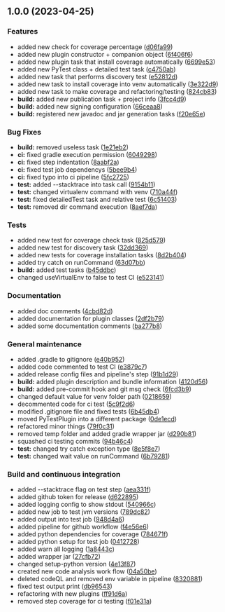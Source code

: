 ## 1.0.0 (2023-04-25)


### Features

* added new check for coverage percentage ([d06fa99](https://github.com/DiLilloDaniele/gradle-python-testing/commit/d06fa99c9d08497eb366c8a2170954cc193bff6d))
* added new plugin constructor + companion object ([6f406f6](https://github.com/DiLilloDaniele/gradle-python-testing/commit/6f406f67174dd1a4038494b9b3e698d331d4f1a5))
* added new plugin task that install coverage automatically ([6699e53](https://github.com/DiLilloDaniele/gradle-python-testing/commit/6699e5334e4fc7c2d7496636b21fe1d47dd8dea7))
* added new PyTest class + detailed test task ([c4750ab](https://github.com/DiLilloDaniele/gradle-python-testing/commit/c4750abfe6e7cd6fde1479ca9b67b1a4e00e33af))
* added new task that performs discovery test ([e52812d](https://github.com/DiLilloDaniele/gradle-python-testing/commit/e52812d2eed6aa5f9c06d77607a816499aedfa1b))
* added new task to install coverage into venv automatically ([3e322d9](https://github.com/DiLilloDaniele/gradle-python-testing/commit/3e322d9f12347ce96cc5416b7256341787c318a8))
* added new task to make coverage and refactoring/testing ([824cb83](https://github.com/DiLilloDaniele/gradle-python-testing/commit/824cb832a04a87fb238bb7e16ffb0ed97cfb4fc7))
* **build:** added new publication task + project info ([3fcc4d9](https://github.com/DiLilloDaniele/gradle-python-testing/commit/3fcc4d96102ab0b09ae0ec2a9a9ead1a3fca9ffb))
* **build:** added new signing configuration ([66ceaa8](https://github.com/DiLilloDaniele/gradle-python-testing/commit/66ceaa83eb9033ad5ed539594cf16fe6b83842b4))
* **build:** registered new javadoc and jar generation tasks ([f20e65e](https://github.com/DiLilloDaniele/gradle-python-testing/commit/f20e65e34008e4ee084b9dedee5e721da1b28d64))


### Bug Fixes

* **build:** removed useless task ([1e21eb2](https://github.com/DiLilloDaniele/gradle-python-testing/commit/1e21eb2b33778390a1da447da9ea9d09dc0f9935))
* **ci:** fixed gradle execution permission ([6049298](https://github.com/DiLilloDaniele/gradle-python-testing/commit/6049298c021d011bdc930be61e5d7540ce56f728))
* **ci:** fixed step indentation ([8aabf2a](https://github.com/DiLilloDaniele/gradle-python-testing/commit/8aabf2aefc79ff3b994476bfa8a8d373ab33d52c))
* **ci:** fixed test job dependencys ([5bee9b4](https://github.com/DiLilloDaniele/gradle-python-testing/commit/5bee9b4eb120f1abeb84b15009c7a301198e042f))
* **ci:** fixed typo into ci pipeline ([5fc2725](https://github.com/DiLilloDaniele/gradle-python-testing/commit/5fc2725aad97ea36405c27f2dc338ec2227d014f))
* **test:** added --stacktrace into task call ([9154b11](https://github.com/DiLilloDaniele/gradle-python-testing/commit/9154b115053512d22c0e6594170e2652dbc734ab))
* **test:** changed virtualenv command with venv ([710a44f](https://github.com/DiLilloDaniele/gradle-python-testing/commit/710a44f1cb085cbdc6202436f414a1f46852159a))
* **test:** fixed detailedTest task and relative test ([6c51403](https://github.com/DiLilloDaniele/gradle-python-testing/commit/6c5140326833933a15da49de99ef7c7802442360))
* **test:** removed dir command execution ([8aef7da](https://github.com/DiLilloDaniele/gradle-python-testing/commit/8aef7da3e10db9c52abc8626d47b21f37360cb9d))


### Tests

* added new test for coverage check task ([825d579](https://github.com/DiLilloDaniele/gradle-python-testing/commit/825d5798509504e3a278dfb60dddb56d4ae6dcbd))
* added new test for discovery task ([32dd369](https://github.com/DiLilloDaniele/gradle-python-testing/commit/32dd36936024b4405f649acb41c43d80a8c0331a))
* added new tests for coverage installation tasks ([8d2b404](https://github.com/DiLilloDaniele/gradle-python-testing/commit/8d2b4041057e81f30718b407a3bdfa25f4408121))
* added try catch on runCommand ([63d07bb](https://github.com/DiLilloDaniele/gradle-python-testing/commit/63d07bba64eb0dba14b3597ebe105d83ddac1fe9))
* **build:** added test tasks ([b45ddbc](https://github.com/DiLilloDaniele/gradle-python-testing/commit/b45ddbca2be75afc054bafff4ee98f790831512d))
* changed useVirtualEnv to false to test CI ([e523141](https://github.com/DiLilloDaniele/gradle-python-testing/commit/e523141bb0afa1017d0d8ef9c645d6c249e9a2de))


### Documentation

* added doc comments ([4cbd82d](https://github.com/DiLilloDaniele/gradle-python-testing/commit/4cbd82d462f9badcc23459b10b7b6849fa0572ec))
* added documentation for plugin classes ([2df2b79](https://github.com/DiLilloDaniele/gradle-python-testing/commit/2df2b79c35c58123c04c2604c5538f7cad1b6f3a))
* added some documentation comments ([ba277b8](https://github.com/DiLilloDaniele/gradle-python-testing/commit/ba277b836e4cedd5c5e95339f07ee1ff34bca3ce))


### General maintenance

* added .gradle to gitignore ([e40b952](https://github.com/DiLilloDaniele/gradle-python-testing/commit/e40b952f20b5b547604c35e01df89cfc0cfd8acb))
* added code commented to test CI ([e3879c7](https://github.com/DiLilloDaniele/gradle-python-testing/commit/e3879c72f391c773b0ac273bfc6cfd2f79e43d88))
* added release config files and pipeline's step ([91b1d29](https://github.com/DiLilloDaniele/gradle-python-testing/commit/91b1d29b7d9b735ccd0b9e4eec23cb92df3d06b7))
* **build:** added plugin description and bundle information ([4120d56](https://github.com/DiLilloDaniele/gradle-python-testing/commit/4120d564511263159a7009e55415a97fbf7372cd))
* **build:** added pre-commit hook and git msg check ([6fcd3b9](https://github.com/DiLilloDaniele/gradle-python-testing/commit/6fcd3b9ff650e2e865cb827b026c4c86ef93faf9))
* changed default value for venv folder path ([0218659](https://github.com/DiLilloDaniele/gradle-python-testing/commit/0218659af233d4e2b5270910bbb51515179afaf6))
* decommented code for ci test ([5c9f2d6](https://github.com/DiLilloDaniele/gradle-python-testing/commit/5c9f2d6767ef63534f62c05b83c22d40eff6f2a7))
* modified .gitignore file and fixed tests ([6b45db4](https://github.com/DiLilloDaniele/gradle-python-testing/commit/6b45db4d91d071b3630dfe63dee3a971a44c6d33))
* moved PyTestPlugin into a different package ([0de1ecd](https://github.com/DiLilloDaniele/gradle-python-testing/commit/0de1ecd147fe15895c6a43ac8c7ef885e1c52b12))
* refactored minor things ([79f0c31](https://github.com/DiLilloDaniele/gradle-python-testing/commit/79f0c3139da18a70a73c6e46902f7fca02f87d88))
* removed temp folder and added gradle wrapper jar ([d290b81](https://github.com/DiLilloDaniele/gradle-python-testing/commit/d290b8166bed30849e231fe5aa7a0354106cddda))
* squashed ci testing commits ([94b46c4](https://github.com/DiLilloDaniele/gradle-python-testing/commit/94b46c4809a27821cc4986322e3ef3ca966af26d))
* **test:** changed try catch exception type ([8e5f8e7](https://github.com/DiLilloDaniele/gradle-python-testing/commit/8e5f8e731968b38f7a6cbc9fa797101dfbce21d6))
* **test:** changed wait value on runCommand ([6b79281](https://github.com/DiLilloDaniele/gradle-python-testing/commit/6b79281c30a91cd097cf01bfb6ce495e28f230be))


### Build and continuous integration

* added --stacktrace flag on test step ([aea331f](https://github.com/DiLilloDaniele/gradle-python-testing/commit/aea331f405f3c586b9722ab154af1524852a1d94))
* added github token for release ([d622895](https://github.com/DiLilloDaniele/gradle-python-testing/commit/d6228954aa5947155241825899a6a090f940b035))
* added logging config to show stdout ([540966c](https://github.com/DiLilloDaniele/gradle-python-testing/commit/540966c723d7b0f1d7748a713f1c9e13231fab0c))
* added new job to test jvm versions ([789dc82](https://github.com/DiLilloDaniele/gradle-python-testing/commit/789dc826eaa32dd58239e0b5a34f8095fa4534dc))
* added output into test job ([948d4a6](https://github.com/DiLilloDaniele/gradle-python-testing/commit/948d4a601cf9b58ff8e07db5c9a6a05a0c59a4eb))
* added pipeline for github workflow ([f4e56e6](https://github.com/DiLilloDaniele/gradle-python-testing/commit/f4e56e60636e1f014e511e79de3a361ec78fcc48))
* added python dependencies for coverage ([784671f](https://github.com/DiLilloDaniele/gradle-python-testing/commit/784671ff97d0a7460ad2923f53bac9079032ff4a))
* added python setup for test job ([0412728](https://github.com/DiLilloDaniele/gradle-python-testing/commit/04127281ceb59c7fa036f9e4803f9fff092a433f))
* added warn all logging ([1a8443c](https://github.com/DiLilloDaniele/gradle-python-testing/commit/1a8443ca8f0f01226c637b80e26622bdb1490326))
* added wrapper jar ([27cfb72](https://github.com/DiLilloDaniele/gradle-python-testing/commit/27cfb720008eb92c677d63a560d72c9c0911d7ec))
* changed setup-python version ([4e13f87](https://github.com/DiLilloDaniele/gradle-python-testing/commit/4e13f87c9f8cf964ab704d0328f682973d0ed923))
* created new code analysis work flow ([04a50be](https://github.com/DiLilloDaniele/gradle-python-testing/commit/04a50be1529832493ab1cb564d2a30fd395c4176))
* deleted codeQL and removed env variable in pipeline ([8320881](https://github.com/DiLilloDaniele/gradle-python-testing/commit/8320881605b2abdd77b9452dff35aa4870364357))
* fixed test output print ([db96543](https://github.com/DiLilloDaniele/gradle-python-testing/commit/db9654348e045654db8ab55eb19ef526b83e07ef))
* refactoring with new plugins ([ff91d6a](https://github.com/DiLilloDaniele/gradle-python-testing/commit/ff91d6a647370d52870735334f5c895346b70a56))
* removed step coverage for ci testing ([f01e31a](https://github.com/DiLilloDaniele/gradle-python-testing/commit/f01e31aeb01d40cdccc027cdca3ad0cc490cef2c))

